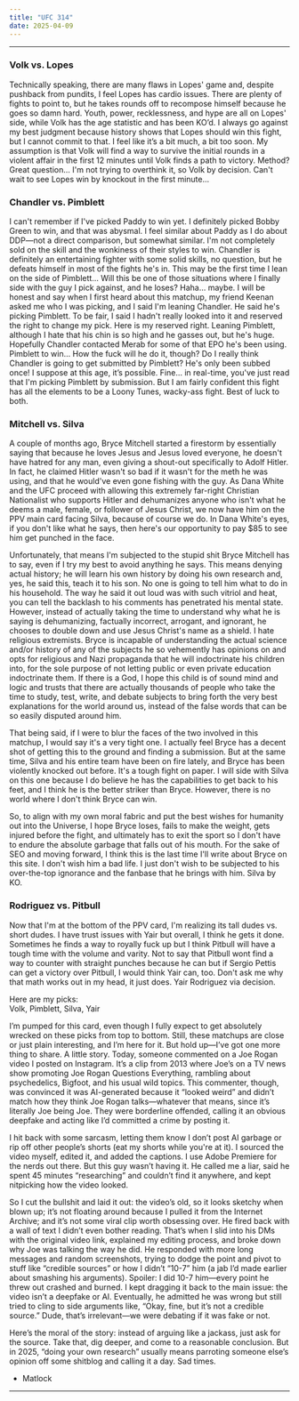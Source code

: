 ```yaml
---
title: "UFC 314"
date: 2025-04-09
---
```


---

### Volk vs. Lopes
Technically speaking, there are many flaws in Lopes' game and, despite pushback from pundits, I feel Lopes has cardio issues. There are plenty of fights to point to, but he takes rounds off to recompose himself because he goes so damn hard. Youth, power, recklessness, and hype are all on Lopes' side, while Volk has the age statistic and has been KO’d. I always go against my best judgment because history shows that Lopes should win this fight, but I cannot commit to that. I feel like it’s a bit much, a bit too soon. My assumption is that Volk will find a way to survive the initial rounds in a violent affair in the first 12 minutes until Volk finds a path to victory. Method? Great question... I'm not trying to overthink it, so Volk by decision. Can't wait to see Lopes win by knockout in the first minute...

### Chandler vs. Pimblett
I can't remember if I've picked Paddy to win yet. I definitely picked Bobby Green to win, and that was abysmal. I feel similar about Paddy as I do about DDP—not a direct comparison, but somewhat similar. I'm not completely sold on the skill and the wonkiness of their styles to win. Chandler is definitely an entertaining fighter with some solid skills, no question, but he defeats himself in most of the fights he's in. This may be the first time I lean on the side of Pimblett... Will this be one of those situations where I finally side with the guy I pick against, and he loses? Haha... maybe. I will be honest and say when I first heard about this matchup, my friend Keenan asked me who I was picking, and I said I'm leaning Chandler. He said he's picking Pimblett. To be fair, I said I hadn't really looked into it and reserved the right to change my pick. Here is my reserved right. Leaning Pimblett, although I hate that his chin is so high and he gasses out, but he's huge. Hopefully Chandler contacted Merab for some of that EPO he's been using. Pimblett to win... How the fuck will he do it, though? Do I really think Chandler is going to get submitted by Pimblett? He's only been subbed once! I suppose at this age, it’s possible. Fine... in real-time, you've just read that I'm picking Pimblett by submission. But I am fairly confident this fight has all the elements to be a Loony Tunes, wacky-ass fight. Best of luck to both.

### Mitchell vs. Silva

A couple of months ago, Bryce Mitchell started a firestorm by essentially saying that because he loves Jesus and Jesus loved everyone, he doesn't have hatred for any man, even giving a shout-out specifically to Adolf Hitler. In fact, he claimed Hitler wasn't so bad if it wasn't for the meth he was using, and that he would've even gone fishing with the guy. As Dana White and the UFC proceed with allowing this extremely far-right Christian Nationalist who supports Hitler and dehumanizes anyone who isn't what he deems a male, female, or follower of Jesus Christ, we now have him on the PPV main card facing Silva, because of course we do. In Dana White's eyes, if you don't like what he says, then here's our opportunity to pay $85 to see him get punched in the face.

Unfortunately, that means I'm subjected to the stupid shit Bryce Mitchell has to say, even if I try my best to avoid anything he says. This means denying actual history; he will learn his own history by doing his own research and, yes, he said this, teach it to his son. No one is going to tell him what to do in his household. The way he said it out loud was with such vitriol and heat, you can tell the backlash to his comments has penetrated his mental state. However, instead of actually taking the time to understand why what he is saying is dehumanizing, factually incorrect, arrogant, and ignorant, he chooses to double down and use Jesus Christ's name as a shield. I hate religious extremists. 
Bryce is incapable of understanding the actual science and/or history of any of the subjects he so vehemently has opinions on and opts for religious and Nazi propaganda that he will indoctrinate his children into, for the sole purpose of not letting public or even private education indoctrinate them. If there is a God, I hope this child is of sound mind and logic and trusts that there are actually thousands of people who take the time to study, test, write, and debate subjects to bring forth the very best explanations for the world around us, instead of the false words that can be so easily disputed around him.

That being said, if I were to blur the faces of the two involved in this matchup, I would say it's a very tight one. I actually feel Bryce has a decent shot of getting this to the ground and finding a submission. But at the same time, Silva and his entire team have been on fire lately, and Bryce has been violently knocked out before. It's a tough fight on paper. I will side with Silva on this one because I do believe he has the capabilities to get back to his feet, and I think he is the better striker than Bryce. However, there is no world where I don't think Bryce can win.

So, to align with my own moral fabric and put the best wishes for humanity out into the Universe, I hope Bryce loses, fails to make the weight, gets injured before the fight, and ultimately has to exit the sport so I don't have to endure the absolute garbage that falls out of his mouth. For the sake of SEO and moving forward, I think this is the last time I'll write about Bryce on this site. I don't wish him a bad life. I just don't wish to be subjected to his over-the-top ignorance and the fanbase that he brings with him. Silva by KO.

### Rodriguez vs. Pitbull

Now that I'm at the bottom of the PPV card, I'm realizing its tall dudes vs. short dudes. I have trust issues with Yair but overall, I think he gets it done. Sometimes he finds a way to royally fuck up but I think Pitbull will have a tough time with the volume and varity. Not to say that Pitbull wont find a way to counter with straight punches because he can but if Sergio Pettis can get a victory over Pitbull, I would think Yair can, too. Don't ask me why that math works out in my head, it just does. Yair Rodriguez via decision. 

Here are my picks:  
Volk, Pimblett, Silva, Yair

I’m pumped for this card, even though I fully expect to get absolutely wrecked on these picks from top to bottom. Still, these matchups are close or just plain interesting, and I’m here for it.
But hold up—I’ve got one more thing to share. A little story.
Today, someone commented on a Joe Rogan video I posted on Instagram. It’s a clip from 2013 where Joe’s on a TV news show promoting Joe Rogan Questions Everything, rambling about psychedelics, Bigfoot, and his usual wild topics. This commenter, though, was convinced it was AI-generated because it “looked weird” and didn’t match how they think Joe Rogan talks—whatever that means, since it’s literally Joe being Joe. They were borderline offended, calling it an obvious deepfake and acting like I’d committed a crime by posting it.

I hit back with some sarcasm, letting them know I don’t post AI garbage or rip off other people’s shorts (eat my shorts while you're at it). I sourced the video myself, edited it, and added the captions. I use Adobe Premiere for the nerds out there. But this guy wasn’t having it. He called me a liar, said he spent 45 minutes “researching” and couldn’t find it anywhere, and kept nitpicking how the video looked.

So I cut the bullshit and laid it out: the video’s old, so it looks sketchy when blown up; it’s not floating around because I pulled it from the Internet Archive; and it’s not some viral clip worth obsessing over. He fired back with a wall of text I didn’t even bother reading. That’s when I slid into his DMs with the original video link, explained my editing process, and broke down why Joe was talking the way he did.
He responded with more long messages and random screenshots, trying to dodge the point and pivot to stuff like “credible sources” or how I didn’t “10-7” him (a jab I’d made earlier about smashing his arguments). Spoiler: I did 10-7 him—every point he threw out crashed and burned. I kept dragging it back to the main issue: the video isn’t a deepfake or AI. Eventually, he admitted he was wrong but still tried to cling to side arguments like, “Okay, fine, but it’s not a credible source.” Dude, that’s irrelevant—we were debating if it was fake or not.

Here’s the moral of the story: instead of arguing like a jackass, just ask for the source. Take that, dig deeper, and come to a reasonable conclusion. But in 2025, “doing your own research” usually means parroting someone else’s opinion off some shitblog and calling it a day. Sad times.

- Matlock





---
